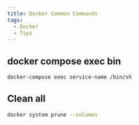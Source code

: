 ```yaml
---
title: Docker Common Commands
tags:
  - Docker
  - Tips
---
```


## docker compose exec bin

```bash
docker-compose exec service-name /bin/sh
```

## Clean all

```bash
docker system prune --volumes

```

